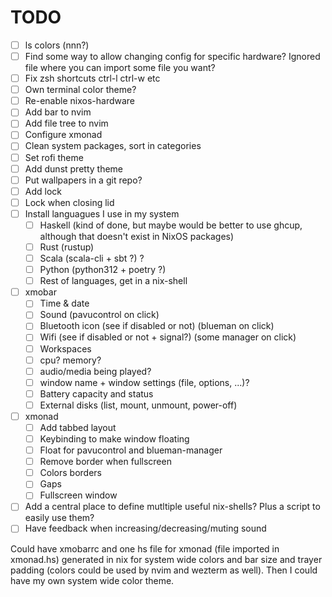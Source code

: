 # TODO

- [ ] ls colors (nnn?)
- [ ] Find some way to allow changing config for specific hardware? Ignored file where you can import some file you want?
- [ ] Fix zsh shortcuts ctrl-l ctrl-w etc
- [ ] Own terminal color theme?
- [ ] Re-enable nixos-hardware
- [ ] Add bar to nvim
- [ ] Add file tree to nvim
- [ ] Configure xmonad
- [ ] Clean system packages, sort in categories
- [ ] Set rofi theme
- [ ] Add dunst pretty theme
- [ ] Put wallpapers in a git repo?
- [ ] Add lock
- [ ] Lock when closing lid
- [ ] Install languagues I use in my system
  - [ ] Haskell (kind of done, but maybe would be better to use ghcup, although that doesn't exist in NixOS packages)
  - [ ] Rust (rustup)
  - [ ] Scala (scala-cli + sbt ?) ?
  - [ ] Python (python312 + poetry ?)
  - [ ] Rest of languages, get in a nix-shell
- [ ] xmobar
  - [ ] Time & date
  - [ ] Sound (pavucontrol on click)
  - [ ] Bluetooth icon (see if disabled or not) (blueman on click)
  - [ ] Wifi (see if disabled or not + signal?) (some manager on click)
  - [ ] Workspaces
  - [ ] cpu? memory?
  - [ ] audio/media being played?
  - [ ] window name + window settings (file, options, ...)?
  - [ ] Battery capacity and status
  - [ ] External disks (list, mount, unmount, power-off)
- [ ] xmonad
  - [ ] Add tabbed layout
  - [ ] Keybinding to make window floating
  - [ ] Float for pavucontrol and blueman-manager
  - [ ] Remove border when fullscreen
  - [ ] Colors borders
  - [ ] Gaps
  - [ ] Fullscreen window
- [ ] Add a central place to define mutltiple useful nix-shells? Plus a script to easily use them?
- [ ] Have feedback when increasing/decreasing/muting sound

Could have xmobarrc and one hs file for xmonad (file imported in xmonad.hs) generated in nix for system wide colors and bar size and trayer padding (colors could be used by nvim and wezterm as well). Then I could have my own system wide color theme.
